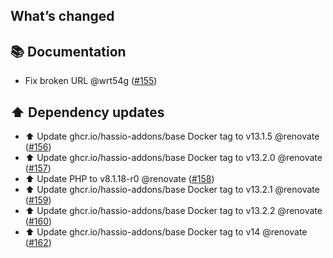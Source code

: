 ## What’s changed

## 📚 Documentation

- Fix broken URL @wrt54g ([#155](https://github.com/hassio-addons/addon-phpmyadmin/pull/155))

## ⬆️ Dependency updates

- ⬆️ Update ghcr.io/hassio-addons/base Docker tag to v13.1.5 @renovate ([#156](https://github.com/hassio-addons/addon-phpmyadmin/pull/156))
- ⬆️ Update ghcr.io/hassio-addons/base Docker tag to v13.2.0 @renovate ([#157](https://github.com/hassio-addons/addon-phpmyadmin/pull/157))
- ⬆️ Update PHP to v8.1.18-r0 @renovate ([#158](https://github.com/hassio-addons/addon-phpmyadmin/pull/158))
- ⬆️ Update ghcr.io/hassio-addons/base Docker tag to v13.2.1 @renovate ([#159](https://github.com/hassio-addons/addon-phpmyadmin/pull/159))
- ⬆️ Update ghcr.io/hassio-addons/base Docker tag to v13.2.2 @renovate ([#160](https://github.com/hassio-addons/addon-phpmyadmin/pull/160))
- ⬆️ Update ghcr.io/hassio-addons/base Docker tag to v14 @renovate ([#162](https://github.com/hassio-addons/addon-phpmyadmin/pull/162))
